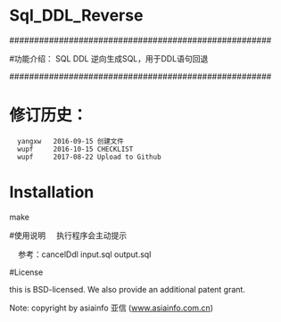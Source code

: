 # Sql_DDL_Reverse
#####################################################

#功能介绍：
      SQL DDL 逆向生成SQL，用于DDL语句回退

#####################################################
# 修订历史：
      yangxw   2016-09-15 创建文件
      wupf     2016-10-15 CHECKLIST
      wupf     2017-08-22 Upload to Github

# Installation

   make
   
#使用说明
     执行程序会主动提示
     
     参考：cancelDdl input.sql output.sql
     
#License

this is BSD-licensed. We also provide an additional patent grant.

Note: copyright by asiainfo 亚信 (www.asiainfo.com.cn)     

